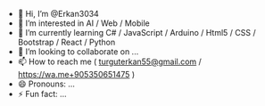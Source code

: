 - 👋 Hi, I’m @Erkan3034
- 👀 I’m interested in AI / Web / Mobile
- 🌱 I’m currently learning C# / JavaScript / Arduino / Html5 / CSS / Bootstrap / React / Python
- 💞️ I’m looking to collaborate on ...
- 📫 How to reach me ( turguterkan55@gmail.com / https://wa.me+905350651475 )
- 😄 Pronouns: ...
- ⚡ Fun fact: ...

<!---
Erkan3034/Erkan3034 is a ✨ special ✨ repository because its `README.md` (this file) appears on your GitHub profile.
You can click the Preview link to take a look at your changes.
--->
